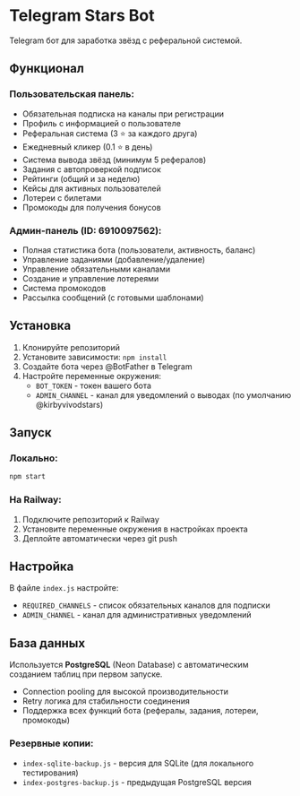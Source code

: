 # Telegram Stars Bot

Telegram бот для заработка звёзд с реферальной системой.

## Функционал

### Пользовательская панель:
- Обязательная подписка на каналы при регистрации
- Профиль с информацией о пользователе
- Реферальная система (3 ⭐️ за каждого друга)
- Ежедневный кликер (0.1 ⭐️ в день)
- Система вывода звёзд (минимум 5 рефералов)
- Задания с автопроверкой подписок
- Рейтинги (общий и за неделю)
- Кейсы для активных пользователей
- Лотереи с билетами
- Промокоды для получения бонусов

### Админ-панель (ID: 6910097562):
- Полная статистика бота (пользователи, активность, баланс)
- Управление заданиями (добавление/удаление)
- Управление обязательными каналами
- Создание и управление лотереями
- Система промокодов
- Рассылка сообщений (с готовыми шаблонами)

## Установка

1. Клонируйте репозиторий
2. Установите зависимости: `npm install`
3. Создайте бота через @BotFather в Telegram
4. Настройте переменные окружения:
   - `BOT_TOKEN` - токен вашего бота
   - `ADMIN_CHANNEL` - канал для уведомлений о выводах (по умолчанию @kirbyvivodstars)

## Запуск

### Локально:
```bash
npm start
```

### На Railway:
1. Подключите репозиторий к Railway
2. Установите переменные окружения в настройках проекта
3. Деплойте автоматически через git push

## Настройка

В файле `index.js` настройте:
- `REQUIRED_CHANNELS` - список обязательных каналов для подписки
- `ADMIN_CHANNEL` - канал для административных уведомлений

## База данных

Используется **PostgreSQL** (Neon Database) с автоматическим созданием таблиц при первом запуске.
- Connection pooling для высокой производительности
- Retry логика для стабильности соединения
- Поддержка всех функций бота (рефералы, задания, лотереи, промокоды)

### Резервные копии:
- `index-sqlite-backup.js` - версия для SQLite (для локального тестирования)
- `index-postgres-backup.js` - предыдущая PostgreSQL версия
